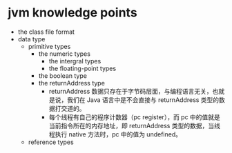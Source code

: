 # jvm knowledge points

+ the class file format
+ data type
  + primitive types
    + the numeric types
      + the intergral types
      + the floating-point types
    + the boolean type
    + the returnAddress type
      + returnAddress 数据只存在于字节码层面，与编程语言无关，也就是说，我们在 Java 语言中是不会直接与 returnAddress 类型的数据打交道的。
      + 每个线程有自己的程序计数器（pc register），而 pc 中的值就是当前指令所在的内存地址，即 returnAddress 类型的数据，当线程执行 native 方法时，pc 中的值为 undefined。
  + reference types